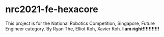 # nrc2021-fe-hexacore

This project is for the National Robotics Competition, Singapore, Future Engineer category. By Ryan The, Elliot Koh, Xavier Koh. **I am right!!!!!!!!!!!**
